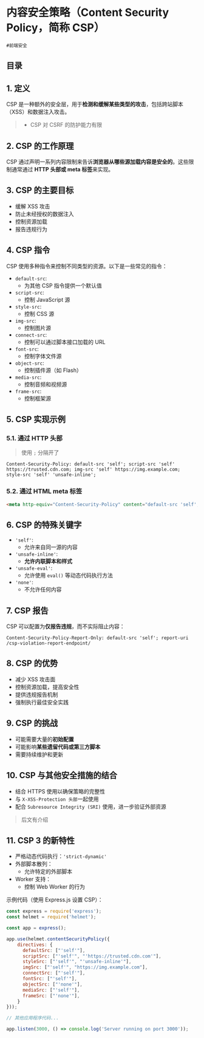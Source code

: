 
# 内容安全策略（Content Security Policy，简称 CSP）

`#前端安全` 


## 目录
<!-- toc -->
 ## 1. 定义 

CSP 是一种额外的安全层，用于**检测和缓解某些类型的攻击**，包括跨站脚本（XSS）和数据注入攻击。

> - CSP 对 CSRF 的防护能力有限

## 2. CSP 的工作原理

CSP 通过声明一系列内容限制来告诉**浏览器从哪些源加载内容是安全的**。这些限制通常通过 **HTTP 头部或 meta 标签**来实现。

## 3. CSP 的主要目标

- 缓解 XSS 攻击
- 防止未经授权的数据注入
- 控制资源加载
- 报告违规行为

## 4. CSP 指令

CSP 使用多种指令来控制不同类型的资源。以下是一些常见的指令：

- `default-src`: 
	- 为其他 CSP 指令提供一个默认值
- `script-src`:
	- 控制 JavaScript 源
- `style-src`: 
	- 控制 CSS 源
- `img-src`: 
	- 控制图片源
- `connect-src`: 
	- 控制可以通过脚本接口加载的 URL
- `font-src`: 
	- 控制字体文件源
- `object-src`: 
	- 控制插件源（如 Flash）
- `media-src`:
	- 控制音频和视频源
- `frame-src`:
	- 控制框架源

## 5. CSP 实现示例

### 5.1. 通过 HTTP 头部

>  使用 `;` 分隔开了

```http
Content-Security-Policy: default-src 'self'; script-src 'self' https://trusted.cdn.com; img-src 'self' https://img.example.com; style-src 'self' 'unsafe-inline';
```

### 5.2. 通过 HTML meta 标签

```html
<meta http-equiv="Content-Security-Policy" content="default-src 'self'; script-src 'self' https://trusted.cdn.com; img-src 'self' https://img.example.com; style-src 'self' 'unsafe-inline';">
```

## 6. CSP 的特殊关键字

- `'self'`: 
	- 允许来自同一源的内容
- `'unsafe-inline'`: 
	- **允许内联脚本和样式**
- `'unsafe-eval'`: 
	- 允许使用 `eval()` 等动态代码执行方法
- `'none'`: 
	- 不允许任何内容

## 7. CSP 报告

CSP 可以配置为**仅报告违规**，而不实际阻止内容：

```http
Content-Security-Policy-Report-Only: default-src 'self'; report-uri /csp-violation-report-endpoint/
```

## 8. CSP 的优势

- 减少 XSS 攻击面
- 控制资源加载，提高安全性
- 提供违规报告机制
- 强制执行最佳安全实践

## 9. CSP 的挑战

- 可能需要大量的**初始配置**
- 可能影响**某些遗留代码或第三方脚本**
- 需要持续维护和更新

## 10. CSP 与其他安全措施的结合

- 结合 HTTPS 使用以确保策略的完整性
- 与 `X-XSS-Protection 头部`一起使用
- 配合 `Subresource Integrity (SRI)` 使用，进一步验证外部资源

> 后文有介绍

## 11. CSP 3 的新特性

- 严格动态代码执行：`'strict-dynamic'`
- 外部脚本散列：
	- 允许特定的外部脚本
- Worker 支持：
	- 控制 Web Worker 的行为

示例代码（使用 Express.js 设置 CSP）：

```javascript hl:2
const express = require('express');
const helmet = require('helmet');

const app = express();

app.use(helmet.contentSecurityPolicy({
    directives: {
      defaultSrc: ["'self'"],
      scriptSrc: ["'self'", "'https://trusted.cdn.com'"],
      styleSrc: ["'self'", "'unsafe-inline'"],
      imgSrc: ["'self'", "https://img.example.com"],
      connectSrc: ["'self'"],
      fontSrc: ["'self'"],
      objectSrc: ["'none'"],
      mediaSrc: ["'self'"],
      frameSrc: ["'none'"],
    }
}));

// 其他应用程序代码...

app.listen(3000, () => console.log('Server running on port 3000'));
```



